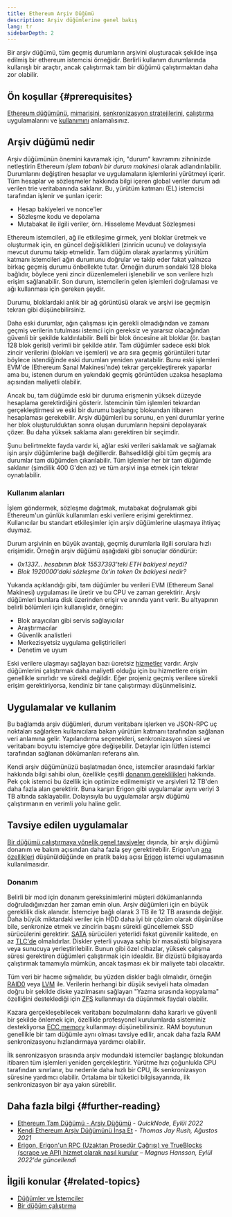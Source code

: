 ```yaml
---
title: Ethereum Arşiv Düğümü
description: Arşiv düğümlerine genel bakış
lang: tr
sidebarDepth: 2
---
```


Bir arşiv düğümü, tüm geçmiş durumların arşivini oluşturacak şekilde inşa edilmiş bir ethereum istemcisi örneğidir. Berlirli kullanım durumlarında kullanışlı bir araçtır, ancak çalıştırmak tam bir düğümü çalıştırmaktan daha zor olabilir.

## Ön koşullar {#prerequisites}

[Ethereum düğümünü](/developers/docs/nodes-and-clients/), [mimarisini](/developers/docs/nodes-and-clients/node-architecture/), [senkronizasyon stratejilerini](/developers/docs/nodes-and-clients/#sync-modes), [çalıştırma](/developers/docs/nodes-and-clients/run-a-node/) uygulamalarını ve [kullanımını](/developers/docs/apis/json-rpc/) anlamalısınız.

## Arşiv düğümü nedir

Arşiv düğümünün önemini kavramak için, "durum" kavramını zihninizde netleştirin Ethereum _işlem tabanlı bir durum makinesi_ olarak adlandırılabilir. Durumlarını değiştiren hesaplar ve uygulamaların işlemlerini yürütmeyi içerir. Tüm hesaplar ve sözleşmeler hakkında bilgi içeren global veriler durum adı verilen trie veritabanında saklanır. Bu, yürütüm katmanı (EL) istemcisi tarafından işlenir ve şunları içerir:

- Hesap bakiyeleri ve nonce'ler
- Sözleşme kodu ve depolama
- Mutabakat ile ilgili veriler, örn. Hisseleme Mevduat Sözleşmesi

Ethereum istemcileri, ağ ile etkileşime girmek, yeni bloklar üretmek ve oluşturmak için, en güncel değişiklikleri (zinricin ucunu) ve dolayısıyla mevcut durumu takip etmelidir. Tam düğüm olarak ayarlanmış yürütüm katmanı istemcileri ağın durumunu doğrular ve takip eder fakat yalnızca birkaç geçmiş durumu önbellekte tutar. Örneğin durum sondaki 128 bloka bağlıdır, böylece yeni zincir düzenlemeleri işlenebilir ve son verilere hızlı erişim sağlanabilir. Son durum, istemcilerin gelen işlemleri doğrulaması ve ağı kullanması için gereken şeydir.

Durumu, bloklardaki anlık bir ağ görüntüsü olarak ve arşivi ise geçmişin tekrarı gibi düşünebilirsiniz.

Daha eski durumlar, ağın çalışması için gerekli olmadığından ve zamanı geçmiş verilerin tutulması istemci için gereksiz ve yararsız olacağından güvenli bir şekilde kaldırılabilir. Belli bir blok öncesine ait bloklar (ör. baştan 128 blok gerisi) verimli bir şekilde atılır. Tam düğümler sadece eski blok zincir verilerini (blokları ve işemleri) ve ara sıra geçmiş görüntüleri tutar böylece istendiğinde eski durumları yeniden yaratabilir. Bunu eski işlemleri EVM'de (Ethereum Sanal Makinesi'nde) tekrar gerçekleştirerek yaparlar ama bu, istenen durum en yakındaki geçmiş görüntüden uzaksa hesaplama açısından maliyetli olabilir.

Ancak bu, tam düğümde eski bir duruma erişmenin yüksek düzeyde hesaplama gerektirdiğini gösterir. İstemcinin tüm işlemleri tekrardan gerçekleştirmesi ve eski bir durumu başlangıç blokundan itibaren hesaplaması gerekebilir. Arşiv düğümleri bu sorunu, en yeni durumlar yerine her blok oluşturulduktan sonra oluşan durumların hepsini depolayarak çözer. Bu daha yüksek saklama alanı gerektiren bir seçimdir.

Şunu belirtmekte fayda vardır ki, ağlar eski verileri saklamak ve sağlamak işin arşiv düğümlerine bağlı değillerdir. Bahsedildiği gibi tüm geçmiş ara durumlar tam düğümden çıkarılabilir. Tüm işlemler her bir tam düğümde saklanır (şimdilik 400 G'den az) ve tüm arşivi inşa etmek için tekrar oynatılabilir.

### Kullanım alanları

İşlem göndermek, sözleşme dağıtmak, mutabakat doğrulamak gibi Ethereum'un günlük kullanımları eski verilere erişimi gerektirmez. Kullanıcılar bu standart etkileşimler için arşiv düğümlerine ulaşmaya ihtiyaç duymaz.

Durum arşivinin en büyük avantajı, geçmiş durumlarla ilgili sorulara hızlı erişimidir. Örneğin arşiv düğümü aşağıdaki gibi sonuçlar döndürür:

- _0x1337... hesabının blok 15537393'teki ETH bakiyesi neydi?_
- _Blok 1920000'daki sözleşme 0x'in token 0x bakiyesi nedir?_

Yukarıda açıklandığı gibi, tam düğümler bu verileri EVM (Ethereum Sanal Makinesi) uygulaması ile üretir ve bu CPU ve zaman gerektirir. Arşiv düğümleri bunlara disk üzerinden erişir ve anında yanıt verir. Bu altyapının belirli bölümleri için kullanışlıdır, örneğin:

- Blok arayıcıları gibi servis sağlayıcılar
- Araştırmacılar
- Güvenlik analistleri
- Merkezisyetsiz uygulama geliştiricileri
- Denetim ve uyum

Eski verilere ulaşmayı sağlayan bazı ücretsiz [hizmetler](/developers/docs/nodes-and-clients/nodes-as-a-service/) vardır. Arşiv düğümlerini çalıştırmak daha maliyetli olduğu için bu hizmetlere erişim genellikle sınırlıdır ve sürekli değildir. Eğer projeniz geçmiş verilere sürekli erişim gerektiriyorsa, kendiniz bir tane çalıştırmayı düşünmelisiniz.

## Uygulamalar ve kullanim

Bu bağlamda arşiv düğümleri, durum veritabanı işlerken ve JSON-RPC uç noktaları sağlarken kullanıcılara bakan yürütüm katmanı tarafından sağlanan veri anlamına gelir. Yapılandırma seçenekleri, senkronizasyon süresi ve veritabanı boyutu istemciye göre değişebilir. Detaylar için lütfen istemci tarafından sağlanan dökümanları referans alın.

Kendi arşiv düğümünüzü başlatmadan önce, istemciler arasındaki farklar hakkında bilgi sahibi olun, özellikle çeşitli [donanım gereklilikleri](/developers/docs/nodes-and-clients/run-a-node/#requirements) hakkında. Pek çok istemci bu özellik için optimize edilmemiştir ve arşivleri 12 TB'den daha fazla alan gerektirir. Buna karşın Erigon gibi uygulamalar aynı veriyi 3 TB altında saklayabilir. Dolayısıyla bu uygulamalar arşiv düğümü çalıştırmanın en verimli yolu haline gelir.

## Tavsiye edilen uygulamalar

[Bir düğümü çalıştırmaya yönelik genel tavsiyeler](/developers/docs/nodes-and-clients/run-a-node/) dışında, bir arşiv düğümü donanım ve bakım açısından daha fazla şey gerektirebilir. Erigon'un [ana özellikleri](https://github.com/ledgerwatch/erigon#key-features) düşünüldüğünde en pratik bakış açısı [Erigon](/developers/docs/nodes-and-clients/#erigon) istemci ugulamasının kullanılmasıdır.

### Donanım

Belirli bir mod için donanım gereksinimlerini müşteri dökümanlarında doğruladığınızdan her zaman emin olun. Arşiv düğümleri için en büyük gereklilik disk alanıdır. İstemciye bağlı olarak 3 TB ile 12 TB arasında değişir. Daha büyük miktardaki veriler için HDD daha iyi bir çözüm olarak düşünülse bile, senkronize etmek ve zincirin başını sürekli güncellemek SSD sürücülerini gerektirir. [SATA](https://www.cleverfiles.com/help/sata-hard-drive.html) sürücüleri yeterlidi fakat güvenilir kalitede, en az [TLC'de](https://blog.synology.com/tlc-vs-qlc-ssds-what-are-the-differences) olmalıdırlar. Diskler yeterli yuvaya sahip bir masaüstü bilgisayara veya sunucuya yerleştirilebilir. Bunun gibi özel cihazlar, yüksek çalışma süresi gerektiren düğümleri çalıştırmak için idealdir. Bir dizüstü bilgisayarda çalıştırmak tamamıyla mümkün, ancak taşıması ek bir maliyete tabi olacaktır.

Tüm veri bir hacme sığmalıdır, bu yüzden diskler bağlı olmalıdır, örneğin [RAID0](https://en.wikipedia.org/wiki/Standard_RAID_levels#RAID_0) veya [LVM](https://web.mit.edu/rhel-doc/5/RHEL-5-manual/Deployment_Guide-en-US/ch-lvm.html) ile. Verilerin herhangi bir düşük seviyeli hata olmadan doğru bir şekilde diske yazılmasını sağlayan "Yazma sırasında kopyalama" özelliğini desteklediği için [ZFS](https://en.wikipedia.org/wiki/ZFS) kullanmayı da düşünmek faydalı olabilir.

Kazara gerçekleşebilecek veritabanı bozulmalarını daha kararlı ve güvenli bir şekilde önlemek için, özellikle profesyonel kurulumlarda sisteminiz destekliyorsa [ECC memory](https://en.wikipedia.org/wiki/ECC_memory) kullanmayı düşünebilirsiniz. RAM boyutunun genellikle bir tam düğümle aynı olması tavsiye edilir, ancak daha fazla RAM senkronizasyonu hızlandırmaya yardımcı olabilir.

İlk senronizasyon sırasında arşiv modundaki istemciler başlangıç blokundan itibaren tüm işlemleri yeniden gerçekleştirir. Yürütme hızı çoğunlukla CPU tarafından sınırlanır, bu nedenle daha hızlı bir CPU, ilk senkronizasyon süresine yardımcı olabilir. Ortalama bir tüketici bilgisayarında, ilk senkronizasyon bir aya yakın sürebilir.

## Daha fazla bilgi {#further-reading}

- [Ethereum Tam Düğümü - Arşiv Düğümü](https://www.quicknode.com/guides/infrastructure/ethereum-full-node-vs-archive-node) - _QuickNode, Eylül 2022_
- [Kendi Ethereum Arşiv Düğümünü İnşa Et](https://tjayrush.medium.com/building-your-own-ethereum-archive-node-72c014affc09) - _Thomas Jay Rush, Ağustos 2021_
- [Erigon, Erigon'un RPC (Uzaktan Prosedür Çağrısı) ve TrueBlocks (scrape ve API) hizmet olarak nasıl kurulur](https://magnushansson.xyz/blog_posts/crypto_defi/2022-01-10-Erigon-Trueblocks) _– Magnus Hansson, Eylül 2022'de güncellendi_

## İlgili konular {#related-topics}

- [ Düğümler ve İstemciler](/developers/docs/nodes-and-clients/)
- [Bir düğüm çalıştırma](/developers/docs/nodes-and-clients/run-a-node/)
